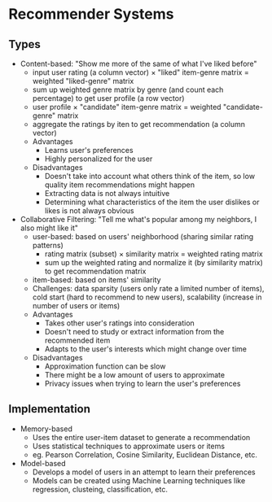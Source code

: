 # Recommender Systems
## Types
* Content-based: "Show me more of the same of what I've liked before"  
  * input user rating (a column vector) × "liked" item-genre matrix = weighted "liked-genre" matrix
  * sum up weighted genre matrix by genre (and count each percentage) to get user profile (a row vector)
  * user profile × "candidate" item-genre matrix = weighted "candidate-genre" matrix
  * aggregate the ratings by iten to get recommendation (a column vector)
  * Advantages
    * Learns user's preferences
    * Highly personalized for the user
  * Disadvantages
    * Doesn't take into account what others think of the item, so low quality item recommendations might happen
    * Extracting data is not always intuitive
    * Determining what characteristics of the item the user dislikes or likes is not always obvious
* Collaborative Filtering: "Tell me what's popular among my neighbors, I also might like it"
  * user-based: based on users' neighborhood (sharing similar rating patterns)
    * rating matrix (subset) × similarity matrix = weighted rating matrix
    * sum up the weighted rating and normalize it (by similarity matrix) to get recommendation matrix
  * item-based: based on items' similarity
  * Challenges: data sparsity (users only rate a limited number of items), cold start (hard to recommend to new users), scalability (increase in number of users or items)
  * Advantages
    * Takes other user's ratings into consideration
    * Doesn't need to study or extract information from the recommended item
    * Adapts to the user's interests which might change over time
  * Disadvantages
    * Approximation function can be slow
    * There might be a low amount of users to approximate
    * Privacy issues when trying to learn the user's preferences

## Implementation
* Memory-based
  * Uses the entire user-item dataset to generate a recommendation
  * Uses statistical techniques to approximate users or items
  * eg. Pearson Correlation, Cosine Similarity, Euclidean Distance, etc.
* Model-based
  * Develops a model of users in an attempt to learn their preferences
  * Models can be created using Machine Learning techniques like regression, clusteing, classification, etc. 
